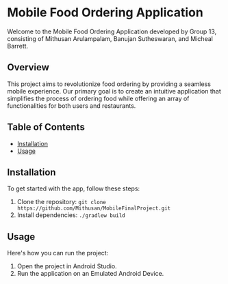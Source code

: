 # Mobile Food Ordering Application

Welcome to the Mobile Food Ordering Application developed by Group 13, consisting of Mithusan Arulampalam, Banujan Sutheswaran, and Micheal Barrett.

## Overview
This project aims to revolutionize food ordering by providing a seamless mobile experience. Our primary goal is to create an intuitive application that simplifies the process of ordering food while offering an array of functionalities for both users and restaurants.

## Table of Contents
- [Installation](#installation)
- [Usage](#usage)

## Installation
To get started with the app, follow these steps:

1. Clone the repository: `git clone https://github.com/Mithusan/MobileFinalProject.git`
2. Install dependencies: `./gradlew build`

## Usage
Here's how you can run the project:

1. Open the project in Android Studio.
2. Run the application on an Emulated Android Device.
